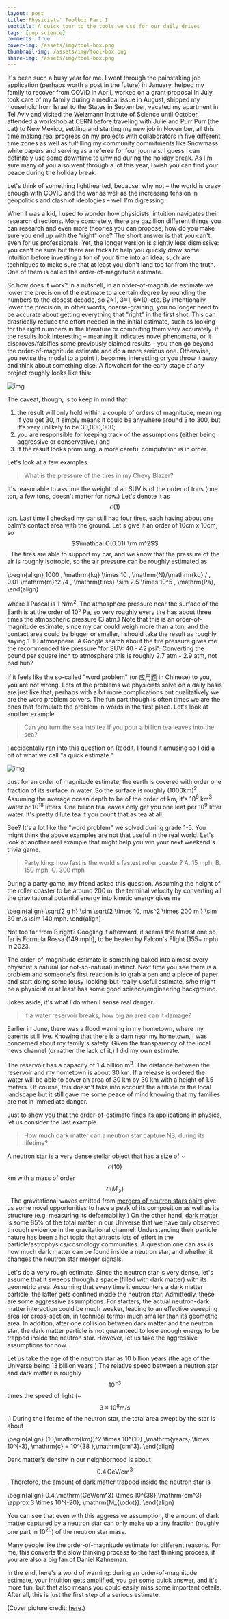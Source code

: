 ```yaml
---
layout: post
title: Physicists' Toolbox Part I
subtitle: A quick tour to the tools we use for our daily drives
tags: [pop science]
comments: true
cover-img: /assets/img/tool-box.png
thumbnail-img: /assets/img/tool-box.png
share-img: /assets/img/tool-box.png
---
```


It's been such a busy year for me. I went through the painstaking job application (perhaps worth a post in the future) in January, helped my family to recover from COVID in April, worked on a grant proposal in July, took care of my family during a medical issue in August, shipped my household from Israel to the States in September, vacated my apartment in Tel Aviv and visited the Weizmann Institute of Science until October, attended a workshop at CERN before traveling with Julie and Purr Purr (the cat) to New Mexico, settling and starting my new job in November, all this time making real progress on my projects with collaborators in five different time zones as well as fulfilling my community commitments like Snowmass white papers and serving as a referee for four journals. I guess I can definitely use some downtime to unwind during the holiday break. As I'm sure many of you also went through a lot this year, I wish you can find your peace during the holiday break.

Let's think of something lighthearted, because, why not &#x2013; the world is crazy enough with COVID and the war as well as the increasing tension in geopolitics and clash of ideologies &#x2013; well I'm digressing.

When I was a kid, I used to wonder how physicists' intuition navigates their research directions. More concretely, there are gazillion different things you can research and even more theories you can propose, how do you make sure you end up with the "right" one? The short answer is that you can't, even for us professionals. Yet, the longer version is slightly less dismissive: you can't be sure but there are tricks to help you quickly draw some intuition before investing a ton of your time into an idea, such are techniques to make sure that at least you don't land too far from the truth. One of them is called the order-of-magnitude estimate. 

So how does it work? In a nutshell, in an order-of-magnitude estimate we lower the precision of the estimate to a certain degree by rounding the numbers to the closest decade, so 2&asymp;1, 3&asymp;1, 6&asymp;10, etc. By intentionally lower the precision, in other words, coarse-graining, you no longer need to be accurate about getting everything that "right" in the first shot. This can drastically reduce the effort needed in the initial estimate, such as looking for the right numbers in the literature or computing them very accurately. If the results look interesting &#x2013; meaning it indicates novel phenomena, or it disproves/falsifies some previously claimed results &#x2013; you then go beyond the order-of-magnitude estimate and do a more serious one. Otherwise, you revise the model to a point it becomes interesting or you throw it away and think about something else. A flowchart for the early stage of any project roughly looks like this:

![img](../assets/img/flowchart.png)

The caveat, though, is to keep in mind that

1.  the result will only hold within a couple of orders of magnitude, meaning if you get 30, it simply means it could be anywhere around 3 to 300, but it's very unlikely to be 30,000,000;
2.  you are responsible for keeping track of the assumptions (either being aggressive or conservative,) and
3.  if the result looks promising, a more careful computation is in order.

Let's look at a few examples.

> What is the pressure of the tires in my Chevy Blazer?

It's reasonable to assume the weight of an SUV is of the order of tons (one ton, a few tons, doesn't matter for now.) Let's denote it as $$\mathcal O(1)$$ ton. Last time I checked my car still had four tires, each having about one palm's contact area with the ground. Let's give it an order of 10cm x 10cm, so $$\mathcal O(0.01) \rm m^2$$. The tires are able to support my car, and we know that the pressure of the air is roughly isotropic, so the air pressure can be roughly estimated as

\begin{align}
1000 \, \mathrm{kg} \times 10 \, \mathrm{N}/\mathrm{kg}  / \, 0.01 \mathrm{m}^2 /4 \, \mathrm{tires}
\sim 2.5 \times 10^5 \, \mathrm{Pa},
\end{align}

where 1 Pascal is 1 N/m<sup>2</sup>. The atmosphere pressure near the surface of the Earth is at the order of 10<sup>5</sup> Pa, so very roughly every tire has about three times the atmospheric pressure (3 atm.) Note that this is an order-of-magnitude estimate, since my car could weigh more than a ton, and the contact area could be bigger or smaller, I should take the result as roughly saying 1-10 atmosphere. A Google search about the tire pressure gives me the recommended tire pressure "for SUV: 40 - 42 psi". Converting the pound per square inch to atmosphere this is roughly 2.7 atm - 2.9 atm, not bad huh? 

If it feels like the so-called "word problem" (or 应用题 in Chinese) to you, you are not wrong. Lots of the problems we physicists solve on a daily basis are just like that, perhaps with a bit more complications but qualitatively we are the word problem solvers. The fun part though is often times we are the ones that formulate the problem in words in the first place. Let's look at another example. 

> Can you turn the sea into tea if you pour a billion tea leaves into the sea?

I accidentally ran into this question on Reddit. I found it amusing so I did a bit of what we call "a quick estimate."

![img](../assets/img/physics-tools-tea-leaves.png)

Just for an order of magnitude estimate, the earth is covered with order one fraction of its surface in water. So the surface is roughly (1000km)<sup>2</sup>. Assuming the average ocean depth to be of the order of km, it's 10<sup>6</sup> km<sup>3</sup> water or 10<sup>18</sup> litters. One billion tea leaves only get you one leaf per 10<sup>9</sup> litter water. It's pretty dilute tea if you count that as tea at all.

See? It's a lot like the "word problem" we solved during grade 1-5. You might think the above examples are not that useful in the real world. Let's look at another real example that might help you win your next weekend's trivia game.

> Party king: how fast is the world's fastest roller coaster? A. 15 mph, B. 150 mph, C. 300 mph

During a party game, my friend asked this question. Assuming the height of the roller coaster to be around 200 m, the terminal velocity by converting all the gravitational potential energy into kinetic energy gives me

\begin{align}
\sqrt{2 g h} \sim \sqrt{2 \times 10\, m/s^2 \times 200 m } \sim 60 m/s \sim 140 mph.
\end{align}

Not too far from B right? Googling it afterward, it seems the fastest one so far is Formula Rossa (149 mph), to be beaten by Falcon's Flight (155+ mph) in 2023. 

The order-of-magnitude estimate is something baked into almost every physicist's natural (or not-so-natural) instinct. Next time you see there is a problem and someone's first reaction is to grab a pen and a piece of paper and start doing some lousy-looking-but-really-useful estimate, s/he might be a physicist or at least has some good science/engineering background.

Jokes aside, it's what I do when I sense real danger. 

> If a water reservoir breaks, how big an area can it damage? 

Earlier in June, there was a flood warning in my hometown, where my parents still live. Knowing that there is a dam near my hometown, I was concerned about my family's safety. Given the transparency of the local news channel (or rather the lack of it,) I did my own estimate.

The reservoir has a capacity of 1.4 billion m<sup>3</sup>. The distance between the reservoir and my hometown is about 30 km. If a release is ordered the water will be able to cover an area of 30 km by 30 km with a height of 1.5 meters. Of course, this doesn't take into account the altitude or the local landscape but it still gave me some peace of mind knowing that my families are not in immediate danger.

Just to show you that the order-of-estimate finds its applications in physics, let us consider the last example. 

> How much dark matter can a neutron star capture NS, during its lifetime? 

A [neutron star](https://en.wikipedia.org/wiki/Neutron_star) is a very dense stellar object that has a size of ~$$\mathcal{O}(10)$$km with a mass of order $$\mathcal{O}(M_\odot)$$. The gravitational waves emitted from [mergers of neutron stars pairs](https://en.wikipedia.org/wiki/Neutron_star_merger) give us some novel opportunities to have a peak of its composition as well as its structure (e.g. measuring its deformability.)
On the other hand, [dark matter](https://en.wikipedia.org/wiki/Dark_matter) is some 85% of the total matter in our Universe that we have only observed through evidence in the gravitational channel. Understanding their particle nature has been a hot topic that attracts lots of effort in the particle/astrophysics/cosmology communities. A question one can ask is how much dark matter can be found inside a neutron star, and whether it changes the neutron star merger signals.

Let's do a very rough estimate. Since the neutron star is very dense, let's assume that it sweeps through a space (filled with dark matter) with its geometric area. Assuming that every time it encounters a dark matter particle, the latter gets confined inside the neutron star. Admittedly, these are some aggressive assumptions. For starters, the actual neutron-dark matter interaction could be much weaker, leading to an effective sweeping area (or cross-section, in technical terms) much smaller than its geometric area. In addition, after one collision between dark matter and the neutron star, the dark matter particle is not guaranteed to lose enough energy to be trapped inside the neutron star. However, let us take the aggressive assumptions for now.

Let us take the age of the neutron star as 10 billion years (the age of the Universe being 13 billion years.) The relative speed between a neutron star and dark matter is roughly $$10^{-3}$$ times the speed of light (~$$3\times 10^{8} \mathrm{m/s}$$.) During the lifetime of the neutron star, the total area swept by the star is about

\begin{align}
(10\,\mathrm{km})^2 \times 10^{10} \,\mathrm{years} \times 10^{-3}\, \mathrm{c} = 10^{38 }\,\mathrm{cm^3}.
\end{align}

Dark matter's density in our neighborhood is about $$0.4\,\mathrm{GeV/cm^3}$$. Therefore, the amount of dark matter trapped inside the neutron star is

\begin{align}
0.4\,\mathrm{GeV/cm^3} \times 10^{38}\,\mathrm{cm^3} \approx 3 \times 10^{-20}\, \mathrm{M_{\odot}}. 
\end{align}

You can see that even with this aggressive assumption, the amount of dark matter captured by a neutron star can only make up a tiny fraction (roughly one part in 10<sup>20</sup>) of the neutron star mass. 

Many people like the order-of-magnitude estimate for different reasons. For me, this converts the slow thinking process to the fast thinking process, if you are also a big fan of Daniel Kahneman. 

In the end, here's a word of warning: during an order-of-magnitude estimate, your intuition gets amplified, you get some quick answer, and it's more fun, but that also means you could easily miss some important details. After all, this is just the first step of a serious estimate. 

(Cover picture credit: [here](https://cyclingtips.com/2019/01/toolboxwars-a-battle-between-professional-cycling-tool-nerds/).)

